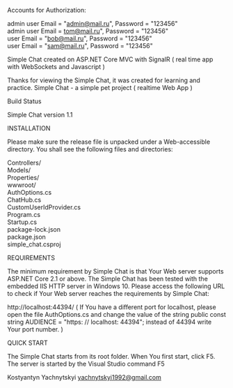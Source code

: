 Accounts for Authorization:

admin user Email = "admin@mail.ru", Password = "123456"   
admin user Email = tom@mail.ru", Password = "123456"      
user       Email = "bob@mail.ru", Password = "123456"    
user Email = "sam@mail.ru", Password = "123456"




Simple Chat created on ASP.NET Core MVC with SignalR ( real time app with WebSockets and Javascript )

Thanks for viewing the Simple Chat, it was created for learning and practice. Simple Chat - a simple pet project ( realtime Web App )

Build Status

Simple Chat version 1.1

INSTALLATION

Please make sure the release file is unpacked under a Web-accessible directory. You shall see the following files and directories:

Controllers/  
Models/  
Properties/  
wwwroot/  
AuthOptions.cs  
ChatHub.cs    
CustomUserIdProvider.cs   
Program.cs   
Startup.cs     
package-lock.json   
package.json   
simple_chat.csproj

REQUIREMENTS

The minimum requirement by Simple Chat is that Your Web server supports ASP.NET Core 2.1 or above. The Simple Chat has been tested with the embedded IIS HTTP server in Windows 10. Please access the following URL to check if Your Web server reaches the requirements by Simple Chat:

http://localhost:44394/ ( If You have a different port for localhost, please open the file AuthOptions.cs and change the value of the string public const string AUDIENCE = "https: // localhost: 44394"; instead of 44394 write Your port number.  )

QUICK START

The Simple Chat starts from its root folder. When You first start, click F5. The server is started by the Visual Studio command F5

Kostyantyn Yachnytskyi yachnytskyi1992@gmail.com
